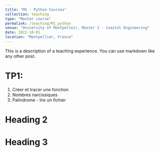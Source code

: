```yaml
---
title: "M1 - Python Courses"
collection: teaching
type: "Master course"
permalink: /teaching/M1_python
venue: "University of Montpelleir, Master 1 - Coastal Engineering"
date: 2022-10-01
location: "Montpellier, France"
---
```


This is a description of a teaching experience. You can use markdown like any other post.

TP1:
======
1) Créer et tracer une fonction 
2) Nombres narcissiques
3) Palindrome - lire un fichier

Heading 2
======

Heading 3
======
